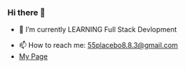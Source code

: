 ### Hi there 👋

- 🌱 I’m currently LEARNING Full Stack Devlopment
<!-- - 😊 I'm intersted in  -->
- 📫 How to reach me: 55placebo8.8.3@gmail.com
- [My Page](https://chengjackjelly.github.io)
